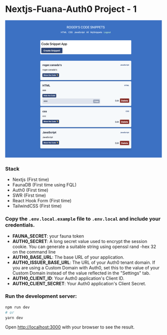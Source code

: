 # Nextjs-Fuana-Auth0 Project - 1
![Preview](screen-shot.png)

### Stack
- Nextjs (First time)
- FaunaDB (First time using FQL)
- Auth0 (First time)
- SWR (First time)
- React Hook Form (First time)
- TailwindCSS (First time)
### Copy the `.env.local.example` file to `.env.local` and include your credentials.

- **FAUNA_SECRET**: your fauna token
- **AUTH0_SECRET**: A long secret value used to encrypt the session cookie. You can generate a suitable string using openssl rand -hex 32 on the command line
- **AUTH0_BASE_URL**: The base URL of your application.
- **AUTH0_ISSUER_BASE_URL**: The URL of your Auth0 tenant domain. If you are using a Custom Domain with Auth0, set this to the value of your Custom Domain instead of the value reflected in the "Settings" tab.
- **AUTH0_CLIENT_ID**: Your Auth0 application's Client ID.
- **AUTH0_CLIENT_SECRET**: Your Auth0 application's Client Secret.

### Run the development server:

```bash
npm run dev
# or
yarn dev
```

Open [http://localhost:3000](http://localhost:3000) with your browser to see the result.